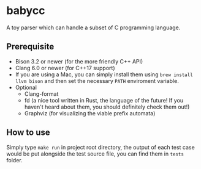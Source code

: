 # babycc

A toy parser which can handle a subset of C programming language.

## Prerequisite

- Bison 3.2 or newer (for the more friendly C++ API)
- Clang 6.0 or newer (for C++17 support)
- If you are using a Mac, you can simply install them using `brew install llvm bison` and then set the necessary `PATH` enviroment variable. 
- Optional
  - Clang-format
  - fd (a nice tool written in Rust, the language of the future! If you haven't heard about them, you should definitely check them out!)
  - Graphviz (for visualizing the viable prefix automata)

## How to use

Simply type `make run` in project root directory, the output of each test case would be put alongside the test source file, you can find them in `tests` folder. 

